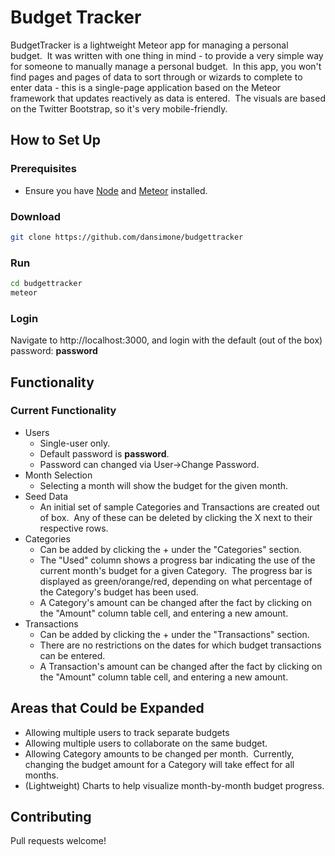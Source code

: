 # Budget Tracker
BudgetTracker is a lightweight Meteor app for managing a personal budget.&nbsp;&nbsp;It was written with one thing in mind - to provide a very simple way for someone to manually manage a personal budget.&nbsp;&nbsp;In this app, you won't find pages and pages of data to sort through or wizards to complete to enter data - this is a single-page application based on the Meteor framework that updates reactively as data is entered.&nbsp;&nbsp;The visuals are based on the Twitter Bootstrap, so it's very mobile-friendly.

## How to Set Up

### Prerequisites
* Ensure you have [Node](http://nodejs.org/download/) and [Meteor](http://meteor.com) installed.

### Download
```bash
git clone https://github.com/dansimone/budgettracker
```

### Run
```bash
cd budgettracker
meteor
```

### Login
Navigate to http://localhost:3000, and login with the default (out of the box) password: **password**


## Functionality

### Current Functionality
* Users
  * Single-user only.
  * Default password is  **password**.
  * Password can changed via User->Change Password.
* Month Selection
  * Selecting a month will show the budget for the given month.
* Seed Data
  * An initial set of sample Categories and Transactions are created out of box.&nbsp;&nbsp;Any of these can be deleted by clicking the X next to their respective rows.
* Categories
  * Can be added by clicking the + under the "Categories" section.
  * The "Used" column shows a progress bar indicating the use of the current month's budget for a given Category.&nbsp;&nbsp;The progress bar is displayed as green/orange/red, depending on what percentage of the Category's budget has been used.
  * A Category's amount can be changed after the fact by clicking on the "Amount" column table cell, and entering a new amount.
* Transactions
  * Can be added by clicking the + under the "Transactions" section.
  * There are no restrictions on the dates for which budget transactions can be entered.
  * A Transaction's amount can be changed after the fact by clicking on the "Amount" column table cell, and entering a new amount.


## Areas that Could be Expanded
* Allowing multiple users to track separate budgets
* Allowing multiple users to collaborate on the same budget.
* Allowing Category amounts to be changed per month.&nbsp;&nbsp;Currently, changing the budget amount for a Category will take effect for all months.
* (Lightweight) Charts to help visualize month-by-month budget progress.


## Contributing
Pull requests welcome!

